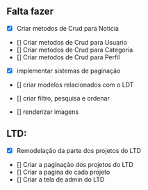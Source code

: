 
## Falta fazer

- [x] Criar metodos de Crud para Noticia
- [] Criar metodos de Crud para Usuario
- [] Criar metodos de Crud para Categoria
- [] Criar metodos de Crud para Perfil

- [x] implementar sistemas de paginação

- [] criar modelos relacionados com o LDT

- [] criar filtro, pesquisa e ordenar 
- [] renderizar imagens 

## LTD:
- [x] Remodelação da parte dos projetos do LTD
- [] Criar a paginação dos projetos do LTD
- [] Criar a pagina de cada projeto
- [] Criar a tela de admin do LTD